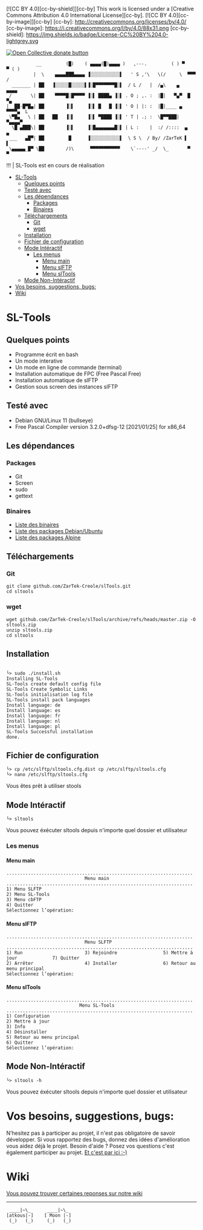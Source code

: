 [![CC BY 4.0][cc-by-shield]][cc-by]
This work is licensed under a [Creative Commons Attribution 4.0 International License][cc-by].
[![CC BY 4.0][cc-by-image]][cc-by]
[cc-by]: http://creativecommons.org/licenses/by/4.0/
[cc-by-image]: https://i.creativecommons.org/l/by/4.0/88x31.png
[cc-by-shield]: https://img.shields.io/badge/License-CC%20BY%204.0-lightgrey.svg

 <span class="badge-opencollective"><a href="https://github.com/ZarTek-Creole/DONATE" title="Donate to this project"><img src="https://img.shields.io/badge/open%20collective-donate-yellow.svg" alt="Open Collective donate button" /></a></span>
```
           __         (█)    ( ▄▄▄▄(█)▄▄▄▄ )   ,---.         ( ) ▀     ▀ ( )
          |  \    ▄▄▄▄███▄▄▄▄ ▐░░░░░░░░░░░▌   ' S ,'\   \(/     \  ▀▀▀  /
  _______ | ██   ▐░░░░░█░░░░░▌▐░█▀▀▀▀▀▀▀█░▌  / L /   |  /▄\    ▄    ▄▄▄▄
 /       \| ██    ▀▀▀▀█░█▀▀▀▀ ▐░▌ ████▄ ▐░▌ . O ; ,. :  |█|   ▀▄▀  █     ▀▄
|  ██-█▀█▄| ██        ▐░▌     ▐░▌ █   █ ▐░▌ ' O | |: :  |█|____ ▄  ▀▀▀▀▄  L
 \▀█▄   \ | ██   ██   ▐░▌     ▐░▌ ▀████ ▐░▌ ' T | .; :  \█▀▀███| ▀▄▄▄▄▀    
  \█ ▄███\| ██        ▐░▌     ▐░█▄▄▄▄▄▄▄█░▌ | L :    |  :/ /::::  ▄   ▄
 ___   ▄█▀| ██         █      ▐░░░░░░░░░░░▌  \ S \  / By/ /ZarTeK ▌   ▌
 \▄▄▄▄▄_█▀ \██        /)\      ▀▀▀▀▀▀▀▀▀▀▀    \`----' _/  \_       ▀   ▀
```
!!! | SL-Tools est en cours de réalisation
- [SL-Tools](#sl-tools)
  - [Quelques points](#quelques-points)
  - [Testé avec](#testé-avec)
  - [Les dépendances](#les-dépendances)
    - [Packages](#packages)
    - [Binaires](#binaires)
  - [Téléchargements](#téléchargements)
    - [Git](#git)
    - [wget](#wget)
  - [Installation](#installation)
  - [Fichier de configuration](#fichier-de-configuration)
  - [Mode Intéractif](#mode-intéractif)
    - [Les menus](#les-menus)
      - [Menu main](#menu-main)
      - [Menu slFTP](#menu-slftp)
      - [Menu slTools](#menu-sltools)
  - [Mode Non-Intéractif](#mode-non-intéractif)
- [Vos besoins, suggestions, bugs:](#vos-besoins-suggestions-bugs)
- [Wiki](#wiki)
 
# SL-Tools
## Quelques points
* Programme écrit en bash
* Un mode interative
* Un mode en ligne de commande (terminal)
* Installation automatique de FPC (Free Pascal Free)
* Installation automatique de slFTP
* Gestion sous screen des instances slFTP
## Testé avec
  * Debian GNU/Linux 11 (bullseye)
  * Free Pascal Compiler version 3.2.0+dfsg-12 [2021/01/25] for x86_64

## Les dépendances  
### Packages
* Git
* Screen
* sudo
* gettext
### Binaires
* [Liste des binaires](github.com/ZarTek-Creole/slTools/blob/master/opt/sltools/sltools-functions#L98)
* [Liste des packages Debian/Ubuntu](github.com/ZarTek-Creole/slTools/blob/master/opt/sltools/sltools-functions#L99)
* [Liste des packages Alpine](github.com/ZarTek-Creole/slTools/blob/master/opt/sltools/sltools-functions#L100)
## Téléchargements
### Git
```
git clone github.com/ZarTek-Creole/slTools.git
cd sltools
```
### wget
```
wget github.com/ZarTek-Creole/slTools/archive/refs/heads/master.zip -O sltools.zip
unzip sltools.zip
cd sltools
```
## Installation
```

└> sudo ./install.sh 
Installing SL-Tools
SL-Tools create default config file
SL-Tools Create Symbolic Links
SL-Tools initialisation log file
SL-Tools install pack languages
Install language: de
Install language: es
Install language: fr
Install language: nl
Install language: pl
SL-Tools Successful installation
done.
```
## Fichier de configuration
```
└> cp /etc/slftp/sltools.cfg.dist cp /etc/slftp/sltools.cfg
└> nano /etc/slftp/sltools.cfg
```
Vous êtes prêt à utiliser stools
## Mode Intéractif
```
└> sltools
```
Vous pouvez éxécuter sltools depuis n'importe quel dossier et utilisateur
### Les menus
#### Menu main
```
.....................................................................
                             Menu main
.....................................................................
1) Menu SLFTP
2) Menu SL-Tools
3) Menu cbFTP
4) Quitter
Sélectionnez l’opération: 
```
#### Menu slFTP
```
.....................................................................
                             Menu SLFTP
.....................................................................
1) Run                       3) Rejoindre                 5) Mettre à jour             7) Quitter
2) Arrêter                   4) Installer                 6) Retour au menu principal
Sélectionnez l’opération: 
```
#### Menu slTools
```
.....................................................................
                           Menu SL-Tools
.....................................................................
1) Configuration
2) Mettre à jour
3) Info
4) Désinstaller
5) Retour au menu principal
6) Quitter
Sélectionnez l’opération: 
```
## Mode Non-Intéractif
```
└> sltools -h
```
Vous pouvez éxécuter sltools depuis n'importe quel dossier et utilisateur

# Vos besoins, suggestions, bugs: 
N’hesitez pas à participer au projet, il n'est pas obligatoire de savoir développer.
Si vous rapportez des bugs, donnez des idées d'amélioration vous aidez déjà le projet.
Besoin d'aide ? Posez vos questions c'est également participer au projet.
[Et c'est par ici :-)](github.com/ZarTek-Creole/slTools/issues/new)

# Wiki
[Vous pouvez trouver certaines reponses sur notre wiki](github.com/ZarTek-Creole/slTools/wiki)



---
```
 ____|~\_      ____|~\_
[atkous|-]    [ Moon |-]
 (_)   (_)     (_)   (_)
```




